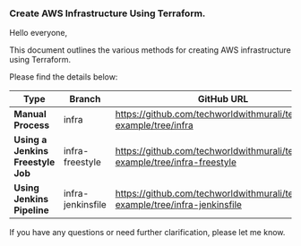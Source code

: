 ### Create AWS Infrastructure Using Terraform.

Hello everyone,

This document outlines the various methods for creating AWS infrastructure using Terraform.

Please find the details below:

| Type                          | Branch                                | GitHub URL                       |
|-------------------------------|---------------------------------------|----------------------------------|
| **Manual Process**                | infra              | https://github.com/techworldwithmurali/terraform-example/tree/infra |
| **Using a Jenkins Freestyle Job** | infra-freestyle           | https://github.com/techworldwithmurali/terraform-example/tree/infra-freestyle |
| **Using Jenkins Pipeline**        | infra-jenkinsfile | https://github.com/techworldwithmurali/terraform-example/tree/infra-jenkinsfile |

If you have any questions or need further clarification, please let me know.
